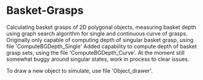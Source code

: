 # Basket-Grasps
Calculating basket grasps of 2D polygonal objects, measuring basket depth using graph search algorithm for single and continuous curve of grasps.
Originally only capable of computing depth of singular basket grasp, using file 'ComputeBGDepth_Single'
Added capability to compute depth of basket grasp sets, using the file 'ComputeBGDepth_Curve'. 
At the moment still somewhat buggy around singular states, work in process to clear issues.

To draw a new object to simulate, use file 'Object_drawer'.
